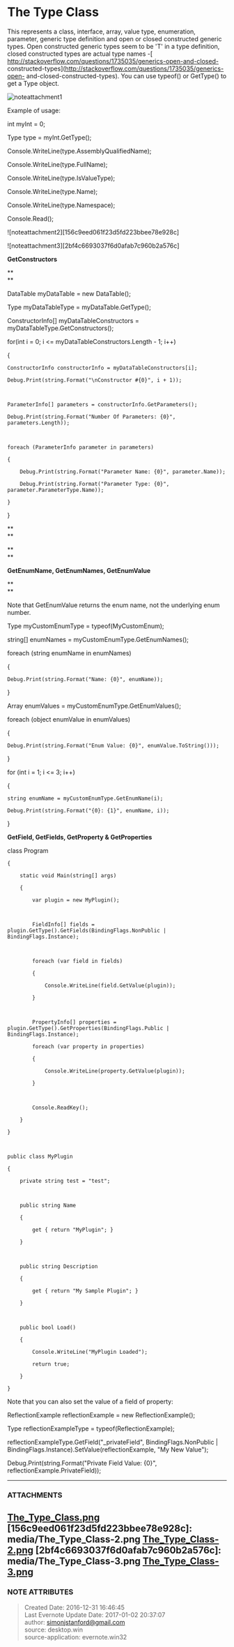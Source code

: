 # The Type Class

This represents a class, interface, array, value type, enumeration, parameter,
generic type definition and open or closed constructed generic types. Open
constructed generic types seem to be 'T' in a type definition, closed
constructed types are actual type names -[
http://stackoverflow.com/questions/1735035/generics-open-and-closed-
constructed-types](http://stackoverflow.com/questions/1735035/generics-open-
and-closed-constructed-types). You can use typeof() or GetType() to get a Type
object.

  

![noteattachment1][e971a3aecf24e700786a7e0311b47dd1]

  

Example of usage:

  

int myInt = 0;

Type type = myInt.GetType();

  

Console.WriteLine(type.AssemblyQualifiedName);

Console.WriteLine(type.FullName);

Console.WriteLine(type.IsValueType);

Console.WriteLine(type.Name);

Console.WriteLine(type.Namespace);

Console.Read();

  

  

![noteattachment2][156c9eed061f23d5fd223bbee78e928c]

![noteattachment3][2bf4c6693037f6d0afab7c960b2a576c]

  

 **GetConstructors**

 **  
**

DataTable myDataTable = new DataTable();

Type myDataTableType = myDataTable.GetType();

ConstructorInfo[] myDataTableConstructors = myDataTableType.GetConstructors();

  

for(int i = 0; i <= myDataTableConstructors.Length - 1; i++)

{

    ConstructorInfo constructorInfo = myDataTableConstructors[i];

    Debug.Print(string.Format("\nConstructor #{0}", i + 1));

  

    ParameterInfo[] parameters = constructorInfo.GetParameters();

    Debug.Print(string.Format("Number Of Parameters: {0}", parameters.Length));

  

    foreach (ParameterInfo parameter in parameters)

    {

        Debug.Print(string.Format("Parameter Name: {0}", parameter.Name));

        Debug.Print(string.Format("Parameter Type: {0}", parameter.ParameterType.Name));

    }

}

 **  
**

 **  
**

 **GetEnumName, GetEnumNames, GetEnumValue**

 **  
**

Note that GetEnumValue returns the enum name, not the underlying enum number.

  

Type myCustomEnumType = typeof(MyCustomEnum);

  

string[] enumNames = myCustomEnumType.GetEnumNames();

  

foreach (string enumName in enumNames)

{

    Debug.Print(string.Format("Name: {0}", enumName));

}

  

Array enumValues = myCustomEnumType.GetEnumValues();

foreach (object enumValue in enumValues)

{

    Debug.Print(string.Format("Enum Value: {0}", enumValue.ToString()));

}

  

for (int i = 1; i <= 3; i++)

{

    string enumName = myCustomEnumType.GetEnumName(i);

    Debug.Print(string.Format("{0}: {1}", enumName, i));

}

  

  

 **GetField, GetFields, GetProperty & GetProperties**

  

  

class Program

    {

        static void Main(string[] args)

        {

            var plugin = new MyPlugin();

  

            FieldInfo[] fields = plugin.GetType().GetFields(BindingFlags.NonPublic | BindingFlags.Instance);

  

            foreach (var field in fields)

            {

                Console.WriteLine(field.GetValue(plugin));

            }

  

            PropertyInfo[] properties = plugin.GetType().GetProperties(BindingFlags.Public | BindingFlags.Instance);

            foreach (var property in properties)

            {

                Console.WriteLine(property.GetValue(plugin));

            }

  

            Console.ReadKey();

        }

    }

  

    public class MyPlugin

    {

        private string test = "test";

  

        public string Name

        {

            get { return "MyPlugin"; }

        }

  

        public string Description

        {

            get { return "My Sample Plugin"; }

        }

  

        public bool Load()

        {

            Console.WriteLine("MyPlugin Loaded");

            return true;

        }

    }

  

Note that you can also set the value of a field of property:

  

ReflectionExample reflectionExample = new ReflectionExample();

Type reflectionExampleType = typeof(ReflectionExample);

  

reflectionExampleType.GetField("_privateField", BindingFlags.NonPublic |
BindingFlags.Instance).SetValue(reflectionExample, "My New Value");

  

Debug.Print(string.Format("Private Field Value: {0}",
reflectionExample.PrivateField));

  


---
### ATTACHMENTS
[e971a3aecf24e700786a7e0311b47dd1]: media/The_Type_Class.png
[The_Type_Class.png](media/The_Type_Class.png)
[156c9eed061f23d5fd223bbee78e928c]: media/The_Type_Class-2.png
[The_Type_Class-2.png](media/The_Type_Class-2.png)
[2bf4c6693037f6d0afab7c960b2a576c]: media/The_Type_Class-3.png
[The_Type_Class-3.png](media/The_Type_Class-3.png)
---
### NOTE ATTRIBUTES
>Created Date: 2016-12-31 16:46:45  
>Last Evernote Update Date: 2017-01-02 20:37:07  
>author: simonjstanford@gmail.com  
>source: desktop.win  
>source-application: evernote.win32  
<!--stackedit_data:
eyJoaXN0b3J5IjpbMTQ3MDU1MDYzOV19
-->